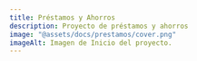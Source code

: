 ```yaml
---
title: Préstamos y Ahorros
description: Proyecto de préstamos y ahorros
image: "@assets/docs/prestamos/cover.png"
imageAlt: Imagen de Inicio del proyecto.
---
```

